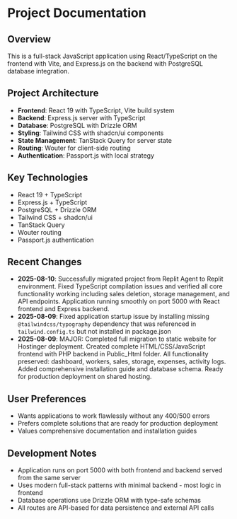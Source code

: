 # Project Documentation

## Overview
This is a full-stack JavaScript application using React/TypeScript on the frontend with Vite, and Express.js on the backend with PostgreSQL database integration.

## Project Architecture
- **Frontend**: React 19 with TypeScript, Vite build system
- **Backend**: Express.js server with TypeScript
- **Database**: PostgreSQL with Drizzle ORM
- **Styling**: Tailwind CSS with shadcn/ui components
- **State Management**: TanStack Query for server state
- **Routing**: Wouter for client-side routing
- **Authentication**: Passport.js with local strategy

## Key Technologies
- React 19 + TypeScript
- Express.js + TypeScript 
- PostgreSQL + Drizzle ORM
- Tailwind CSS + shadcn/ui
- TanStack Query
- Wouter routing
- Passport.js authentication

## Recent Changes
- **2025-08-10**: Successfully migrated project from Replit Agent to Replit environment. Fixed TypeScript compilation issues and verified all core functionality working including sales deletion, storage management, and API endpoints. Application running smoothly on port 5000 with React frontend and Express backend.
- **2025-08-09**: Fixed application startup issue by installing missing `@tailwindcss/typography` dependency that was referenced in `tailwind.config.ts` but not installed in package.json
- **2025-08-09**: MAJOR: Completed full migration to static website for Hostinger deployment. Created complete HTML/CSS/JavaScript frontend with PHP backend in Public_Html folder. All functionality preserved: dashboard, workers, sales, storage, expenses, activity logs. Added comprehensive installation guide and database schema. Ready for production deployment on shared hosting.

## User Preferences
- Wants applications to work flawlessly without any 400/500 errors
- Prefers complete solutions that are ready for production deployment
- Values comprehensive documentation and installation guides

## Development Notes
- Application runs on port 5000 with both frontend and backend served from the same server
- Uses modern full-stack patterns with minimal backend - most logic in frontend
- Database operations use Drizzle ORM with type-safe schemas
- All routes are API-based for data persistence and external API calls
